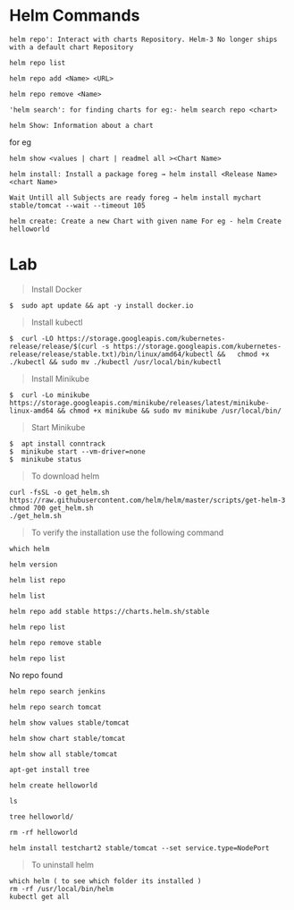 # Helm Commands 

```
helm repo': Interact with charts Repository. Helm-3 No longer ships with a default chart Repository
```

```
helm repo list 
```

```
helm repo add <Name> <URL>
```

```
helm repo remove <Name>
```

```
'helm search': for finding charts for eg:- helm search repo <chart>
```

```
helm Show: Information about a chart
```

for eg

```
helm show <values | chart | readmel all ><Chart Name>
```

```
helm install: Install a package foreg → helm install <Release Name> <chart Name>
```

```
Wait Untill all Subjects are ready foreg → helm install mychart stable/tomcat --wait --timeout 105
```

```
helm create: Create a new Chart with given name For eg - helm Create helloworld
```

# Lab

> Install Docker

```
$  sudo apt update && apt -y install docker.io
```

> Install kubectl

```
$  curl -LO https://storage.googleapis.com/kubernetes-release/release/$(curl -s https://storage.googleapis.com/kubernetes-release/release/stable.txt)/bin/linux/amd64/kubectl &&   chmod +x ./kubectl && sudo mv ./kubectl /usr/local/bin/kubectl
```

> Install Minikube

```
$  curl -Lo minikube https://storage.googleapis.com/minikube/releases/latest/minikube-linux-amd64 && chmod +x minikube && sudo mv minikube /usr/local/bin/
```

> Start Minikube

```
$  apt install conntrack
$  minikube start --vm-driver=none
$  minikube status
```

> To download helm

```
curl -fsSL -o get_helm.sh https://raw.githubusercontent.com/helm/helm/master/scripts/get-helm-3
chmod 700 get_helm.sh
./get_helm.sh

```

> To verify the installation use the following command

```
which helm
```

```
helm version
```

```
helm list repo
```

```
helm list
```

```
helm repo add stable https://charts.helm.sh/stable
```

```
helm repo list
```

```
helm repo remove stable
```

```
helm repo list 
```

No repo found

```
helm repo search jenkins

helm repo search tomcat

```

```
helm show values stable/tomcat
```

```
helm show chart stable/tomcat
```

```
helm show all stable/tomcat
```

```
apt-get install tree
```

```
helm create helloworld

ls

tree helloworld/

rm -rf helloworld
```
```
helm install testchart2 stable/tomcat --set service.type=NodePort
```

> To uninstall helm

```
which helm ( to see which folder its installed )
rm -rf /usr/local/bin/helm
kubectl get all
```
